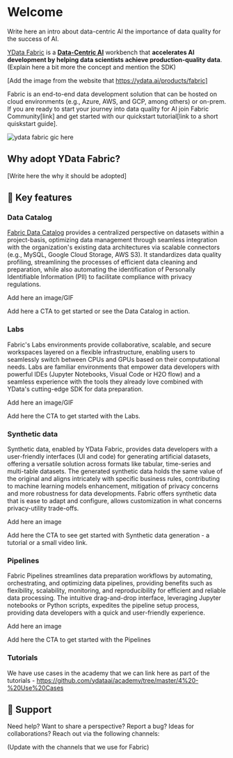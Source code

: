 # Welcome

Write here an intro about data-centric AI the importance of data quality for the success of AI. 

[YData Fabric](https://ydata.ai/products/fabric) is a **[Data-Centric AI](https://ydata.ai/products/data_centric_ai)** workbench that **accelerates AI development 
by helping data scientists achieve production-quality data**. (Explain here a bit more the concept and mention the SDK)

[Add the image from the website that https://ydata.ai/products/fabric]

Fabric is an end-to-end data development solution that can be hosted on cloud environments
(e.g., Azure, AWS, and GCP, among others) or on-prem. If you are ready to start your journey into data 
quality for AI join Fabric Community[link] and get started with our quickstart 
tutorial[link to a short quiskstart guide].

![ydata fabric gic here]()

## Why adopt YData Fabric?
[Write here the why it should be adopted]

## 📝 Key features

### Data Catalog
[Fabric Data Catalog](https://ydata.ai/products/data_catalog) provides a centralized perspective on datasets within a project-basis, optimizing data management
through seamless integration with the organization's existing data architectures via scalable connectors (e.g., MySQL, Google Cloud Storage, AWS S3).
It standardizes data quality profiling, streamlining the processes of efficient data cleaning and preparation, 
while also automating the identification of Personally Identifiable Information (PII) to facilitate compliance with privacy regulations.

Add here an image/GIF

Add here a CTA to get started or see the Data Catalog in action. 

### Labs

Fabric's Labs environments provide collaborative, scalable, and secure workspaces layered on a flexible infrastructure, enabling users to  
seamlessly switch between CPUs and GPUs based on their computational needs. Labs are familiar environments that empower data developers with 
powerful IDEs (Jupyter Notebooks, Visual Code or H2O flow) and a seamless experience with the tools they already love combined with YData's 
cutting-edge SDK for data preparation.

Add here an image/GIF

Add here the CTA to get started with the Labs.

### Synthetic data
Synthetic data, enabled by YData Fabric, provides data developers with a user-friendly interfaces (UI and code) for 
generating artificial datasets, offering a versatile solution across formats like tabular, time-series and multi-table datasets.
The generated synthetic data holds the same value of the original and aligns intricately with specific business rules, contributing
to machine learning models enhancement, mitigation of privacy concerns and more robustness for data developments. 
Fabric offers synthetic data that is ease to adapt and configure, allows customization in what concerns privacy-utility trade-offs. 

Add here an image

Add here the CTA to see get started with Synthetic data generation - a tutorial or a small video link. 

### Pipelines
Fabric Pipelines streamlines data preparation workflows by automating, orchestrating, and optimizing data pipelines, 
providing benefits such as flexibility, scalability, monitoring, and reproducibility for efficient and reliable data processing.
The intuitive drag-and-drop interface, leveraging Jupyter notebooks or Python scripts, expedites the pipeline setup process,
providing data developers with a quick and user-friendly experience.

Add here an image

Add here the CTA to get started with the Pipelines

### Tutorials

We have use cases in the academy that we can link here as part of the tutorials - https://github.com/ydataai/academy/tree/master/4%20-%20Use%20Cases

## 🙋 Support
Need help? Want to share a perspective? Report a bug? Ideas for collaborations? Reach out via the following channels:

(Update with the channels that we use for Fabric)
